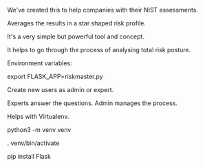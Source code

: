 We've created this to help companies with their NIST assessments. 

Averages the results in a star shaped risk profile. 

It's a very simple but powerful tool and concept. 

It helps to go through the process of analysing total risk posture. 

Environment variables: 

export FLASK_APP=riskmaster.py

Create new users as admin or expert. 

Experts answer the questions. Admin manages the process.

Helps with Virtualenv.

python3 -m venv venv

. venv/bin/activate

pip install Flask